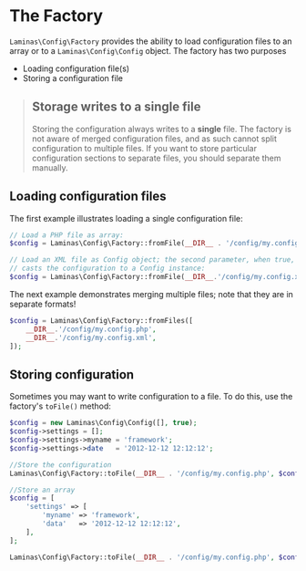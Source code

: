# The Factory

`Laminas\Config\Factory` provides the ability to load configuration files to an
array or to a `Laminas\Config\Config` object. The factory has two purposes

- Loading configuration file(s)
- Storing a configuration file

> ## Storage writes to a single file
>
> Storing the configuration always writes to a **single** file. The factory is
> not aware of merged configuration files, and as such cannot split
> configuration to multiple files.  If you want to store particular
> configuration sections to separate files, you should separate them manually.

## Loading configuration files

The first example illustrates loading a single configuration file:

```php
// Load a PHP file as array:
$config = Laminas\Config\Factory::fromFile(__DIR__ . '/config/my.config.php');

// Load an XML file as Config object; the second parameter, when true,
// casts the configuration to a Config instance:
$config = Laminas\Config\Factory::fromFile(__DIR__.'/config/my.config.xml', true);
```

The next example demonstrates merging multiple files; note that they are in
separate formats!

```php
$config = Laminas\Config\Factory::fromFiles([
    __DIR__.'/config/my.config.php',
    __DIR__.'/config/my.config.xml',
]);
```

## Storing configuration

Sometimes you may want to write configuration to a file. To do this, use the
factory's `toFile()` method:

```php
$config = new Laminas\Config\Config([], true);
$config->settings = [];
$config->settings->myname = 'framework';
$config->settings->date   = '2012-12-12 12:12:12';

//Store the configuration
Laminas\Config\Factory::toFile(__DIR__ . '/config/my.config.php', $config);

//Store an array
$config = [
    'settings' => [
        'myname' => 'framework',
        'data'   => '2012-12-12 12:12:12',
    ],
];

Laminas\Config\Factory::toFile(__DIR__ . '/config/my.config.php', $config);
```
